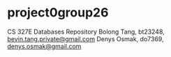 # project0group26
CS 327E Databases Repository
Bolong Tang, bt23248, bevin.tang.private@gmail.com
Denys Osmak, do7369, denys.osmak@gmail.com
